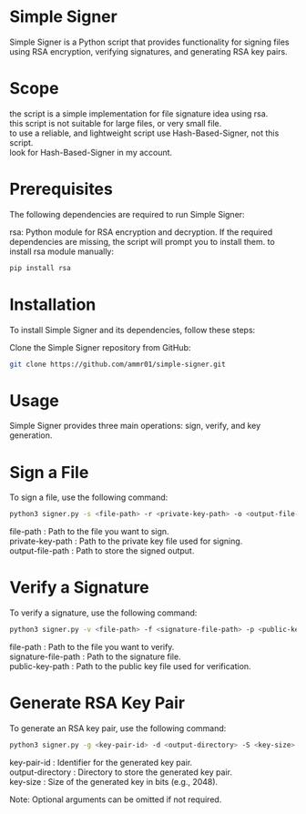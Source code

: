 # Simple Signer
Simple Signer is a Python script that provides functionality for signing files using RSA encryption, verifying signatures, and generating RSA key pairs.<br>

# Scope
the script is a simple implementation for file signature idea using rsa.<br>
this script is not suitable for large files, or very small file.<br>
to use a reliable, and lightweight script use Hash-Based-Signer, not this script.<br>
look for Hash-Based-Signer in my account.

# Prerequisites
The following dependencies are required to run Simple Signer:

rsa: Python module for RSA encryption and decryption.
If the required dependencies are missing, the script will prompt you to install them.
to install rsa module manually:

```bash
pip install rsa
```

# Installation
To install Simple Signer and its dependencies, follow these steps:

Clone the Simple Signer repository from GitHub:

```bash
git clone https://github.com/ammr01/simple-signer.git
```

# Usage
Simple Signer provides three main operations: sign, verify, and key generation.



# Sign a File
To sign a file, use the following command:

```bash
python3 signer.py -s <file-path> -r <private-key-path> -o <output-file-path>
```

file-path : Path to the file you want to sign.<br>
private-key-path : Path to the private key file used for signing.<br>
output-file-path : Path to store the signed output.<br>

# Verify a Signature
To verify a signature, use the following command:

```bash
python3 signer.py -v <file-path> -f <signature-file-path> -p <public-key-path>
```

file-path : Path to the file you want to verify.<br>
signature-file-path : Path to the signature file.<br>
public-key-path : Path to the public key file used for verification.<br>


# Generate RSA Key Pair
To generate an RSA key pair, use the following command:

```bash
python3 signer.py -g <key-pair-id> -d <output-directory> -S <key-size>
```


key-pair-id : Identifier for the generated key pair.<br>
output-directory : Directory to store the generated key pair.<br>
key-size : Size of the generated key in bits (e.g., 2048).<br>

Note: Optional arguments can be omitted if not required.


